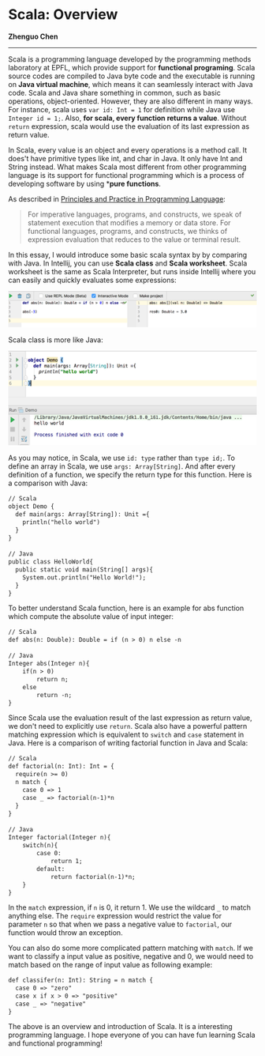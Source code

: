 # Scala: Overview

**Zhenguo Chen**

<hr>

Scala is a programming language developed by the programming methods laboratory at EPFL, 
which provide support for **functional programing**. Scala source codes are compiled to Java
byte code and the executable is running on **Java virtual machine**, which means it can seamlessly
interact with Java code. Scala and Java share something in common, such as basic operations,
object-oriented. However, they are also different in many ways. For instance, scala uses
`var id: Int = 1` for definition while Java use `Integer id = 1;`. Also, **for scala, every 
function returns a value**. Without `return` expression, scala would use the evaluation of its 
last expression as return value.

In Scala, every value is an object and every operations is a method call. It does't have primitive
types like int, and char in Java. It only have Int and String instead. What makes Scala most
different from other programming language is its support for functional programming which is a
process of developing software by using ***pure functions**.

As described in [Principles and Practice in Programming Language](http://csci3155.cs.colorado.edu/s18/csci3155-notes.pdf):

> For imperative languages, programs, and constructs, we speak of statement execution that
> modifies a memory or data store. For functional languages, programs, and constructs, we
> thinks of expression evaluation that reduces to the value or terminal result.

In this essay, I would introduce some basic scala syntax by by comparing with Java. In Intellij,
you can use **Scala class** and **Scala worksheet**. Scala worksheet is the same as Scala
Interpreter, but runs inside Intellij where you can easily and quickly evaluates some expressions:

![](./img/worksheet.png)

Scala class is more like Java:

![](./img/class.png)

As you may notice, in Scala, we use `id: type` rather than `type id;`. To define an array
in Scala, we use `args: Array[String]`. And after every definition of a function, we specify
the return type for this function. Here is a comparison with Java:


```
// Scala
object Demo {
  def main(args: Array[String]): Unit ={
    println("hello world")
  }
}

// Java
public class HelloWorld{
  public static void main(String[] args){
    System.out.println("Hello World!");
  }
}
```

To better understand Scala function, here is an example for abs function which compute the
absolute value of input integer:

```
// Scala
def abs(n: Double): Double = if (n > 0) n else -n

// Java
Integer abs(Integer n){
    if(n > 0)
        return n;
    else
        return -n;
}
```

Since Scala use the evaluation result of the last expression as return value, we don't need
to explicitly use `return`. Scala also have a powerful pattern matching expression which is
equivalent to `switch` and `case` statement in Java. Here is a comparison of writing factorial
function in Java and Scala:

```
// Scala
def factorial(n: Int): Int = {
  require(n >= 0)
  n match {
    case 0 => 1
    case _ => factorial(n-1)*n
  }
}

// Java
Integer factorial(Integer n){
    switch(n){
        case 0:
            return 1;
        default:
            return factorial(n-1)*n;
    }
}
```

In the `match` expression, if `n` is 0, it return 1. We use the wildcard `_` to match anything
else. The `require` expression would restrict the value for parameter `n` so that when we pass
a negative value to `factorial`, our function would throw an exception.

You can also do some more complicated pattern matching with `match`. If we want to classify a input
value as positive, negative and 0, we would need to match based on the range of input value as
following example:

```
def classifer(n: Int): String = n match {
  case 0 => "zero"
  case x if x > 0 => "positive"
  case _ => "negative"
}
```

The above is an overview and introduction of Scala. It is a interesting programming language. I
hope everyone of you can have fun learning Scala and functional programming!